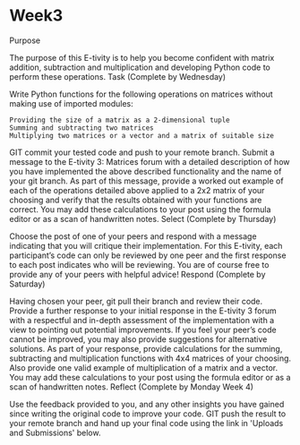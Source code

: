# Week3
Purpose

The purpose of this E-tivity is to help you become confident with matrix addition, subtraction and multiplication and developing Python code to perform these operations.
Task (Complete by Wednesday)

Write Python functions for the following operations on matrices without making use of imported modules:

    Providing the size of a matrix as a 2-dimensional tuple
    Summing and subtracting two matrices
    Multiplying two matrices or a vector and a matrix of suitable size

GIT commit your tested code and push to your remote branch. Submit a message to the E-tivity 3: Matrices forum with a detailed description of how you have implemented the above described functionality and the name of your git branch. As part of this message, provide a worked out example of each of the operations detailed above applied to a 2x2 matrix of your choosing and verify that the results obtained with your functions are correct. You may add these calculations to your post using the formula editor or as a scan of handwritten notes.
Select (Complete by Thursday)

Choose the post of one of your peers and respond with a message indicating that you will critique their implementation. For this E-tivity, each participant’s code can only be reviewed by one peer and the first response to each post indicates who will be reviewing. You are of course free to provide any of your peers with helpful advice!
Respond (Complete by Saturday)

Having chosen your peer, git pull their branch and review their code. Provide a further response to your initial response in the E-tivity 3 forum with a respectful and in-depth assessment of the implementation with a view to pointing out potential improvements. If you feel your peer’s code cannot be improved, you may also provide suggestions for alternative solutions. As part of your response, provide calculations for the summing, subtracting and multiplication functions with 4x4 matrices of your choosing. Also provide one valid example of multiplication of a matrix and a vector. You may add these calculations to your post using the formula editor or as a scan of handwritten notes. 
Reflect (Complete by Monday Week 4)

Use the feedback provided to you, and any other insights you have gained since writing the original code to improve your code. GIT push the result to your remote branch and hand up your final code using the link in 'Uploads and Submissions' below.

